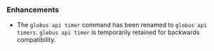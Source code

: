 ### Enhancements

* The `globus api timer` command has been renamed to `globus api timers`.
  `globus api timer` is temporarily retained for backwards compatibility.
